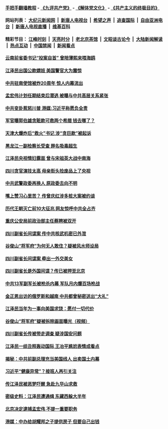 #### [手把手翻墙教程](https://github.com/gfw-breaker/guides/wiki) -  [《九评共产党》](https://github.com/gfw-breaker/9ping.md?t=05100029) - [《解体党文化》](https://github.com/gfw-breaker/jtdwh.md?t=05100029) - [《共产主义的终极目的》](https://github.com/gfw-breaker/gczydzjmd.md?t=05100029)

#### 网站列表： [大纪元新闻网](http://134.209.56.161:10080/) &nbsp;|&nbsp; [新唐人电视台](http://134.209.56.161:8000/) &nbsp;|&nbsp; [希望之声](http://134.209.56.161:8200/) &nbsp;|&nbsp; [追查国际](http://134.209.56.161:10010/) &nbsp;|&nbsp; [自由亚洲电台](http://134.209.56.161:9800/) &nbsp;|&nbsp; [新唐人电视直播](http://134.209.56.161/) &nbsp;|&nbsp; [维基百科](http://134.209.56.161:8100/)  

#### 精彩节目： [江峰时刻](http://134.209.56.161/today-in-history/) &nbsp;|&nbsp; [天亮时分](http://134.209.56.161/tianliang/) &nbsp;|&nbsp; [老北京茶馆](http://134.209.56.161/teahouse/) &nbsp;|&nbsp; [文昭谈古论今](http://134.209.56.161/wenzhao/) &nbsp;|&nbsp; [大陆新闻解读](http://134.209.56.161/ntdtv-comedy/) &nbsp;|&nbsp; [热点互动](http://134.209.56.161/ntdtv-rdhd/) &nbsp;|&nbsp; [中国禁闻](http://134.209.56.161/ntdtv-news/) &nbsp;|&nbsp; [新闻看点](http://134.209.56.161/news-insight/) 

#### [云南前省委书记“投案自首” 曾陪薄熙来喂海鸥](../pages/prog1138/a102574838.md?t=05100029) 

#### [江泽民出国公款嫖妓 美国警官大为震惊](../pages/prog1138/a102574326.md?t=05100029) 

#### [中共驻南使馆被炸20周年 惊人内幕流出](../pages/prog1138/a102573460.md?t=05100029) 

#### [孟宏伟计划任期结束后潜逃 被曝与中共高层关系紧张](../pages/prog1138/a102572918.md?t=05100029) 

#### [中共变卦惹怒川普 港媒:习近平称愿负全责](../pages/prog1138/a102572062.md?t=05100029) 

#### [军官曝郭伯雄贪赃款可救两个希腊 钱去哪了？](../pages/prog1138/a102571857.md?t=05100029) 

#### [天津大爆炸后“救火”书记 涉“贪巨款”被起诉](../pages/prog1138/a102571702.md?t=05100029) 

#### [黑龙江一副检察长受查 罪名吸毒超生](../pages/prog1138/a102571423.md?t=05100029) 

#### [江泽民央视情妇露面 曾与宋祖英大战中南海](../pages/prog1138/a102571327.md?t=05100029) 

#### [四川贪官演技太高 母亲街头捡废品上了央视](../pages/prog1138/a102570883.md?t=05100029) 

#### [中共武警政委再换人 原政委去向不明](../pages/prog1138/a102570105.md?t=05100029) 

#### [嘴上赞习心里苦？ 传曾庆红涉多桩大案被约谈](../pages/prog1138/a102568470.md?t=05100029) 

#### [历代王朝灭亡前10大征兆 网友惊呼中共全占齐](../pages/prog1138/a102567915.md?t=05100029) 

#### [重庆公安局前政治部主任蔡聘被双开](../pages/prog1138/a102568053.md?t=05100029) 

#### [四川副省长间谍案 传中共核武机密已外泄](../pages/prog1138/a102567844.md?t=05100029) 

#### [谷俊山“将军府”为何无人敢住？疑被风水师设局](../pages/prog1138/a102567584.md?t=05100029) 

#### [四川副省长间谍案 牵出一外交美女](../pages/prog1138/a102566969.md?t=05100029) 

#### [四川副省长是外国间谍？传已被押至北京](../pages/prog1138/a102566280.md?t=05100029) 

#### [中共13军副军长被枪杀内幕 军队月内爆百场枪战](../pages/prog1138/a102565043.md?t=05100029) 

#### [金正恩出访的俄罗斯和越南 中共都曾秘密送出“大礼”](../pages/prog1138/a102565896.md?t=05100029) 

#### [江泽民当年为一事向美国求饶：愿付一切代价](../pages/prog1138/a102565877.md?t=05100029) 

#### [谷俊山“将军府”疑被拆除画面曝光（视频）](../pages/prog1138/a102565638.md?t=05100029) 

#### [四川副省长传被带走调查 疑涉国安问题](../pages/prog1138/a102564931.md?t=05100029) 

#### [江泽民一组丑照轰动国际 王冶平尴尬表情成看点](../pages/prog1138/a102563930.md?t=05100029) 

#### [揭秘：中共前副总理充当美国线人 出卖国土内幕](../pages/prog1138/a102564161.md?t=05100029) 

#### [习近平“健康异常”？接班人再引关注](../pages/prog1138/a102564055.md?t=05100029) 

#### [传江泽民被恶梦吓醒 急赴九华山求救](../pages/prog1138/a102564061.md?t=05100029) 

#### [密级史料：江泽民遭通缉 东藏西躲大半年](../pages/prog1138/a102563927.md?t=05100029) 

#### [北京决定逮捕孟宏伟 不提一重要职务](../pages/prog1138/a102563438.md?t=05100029) 

#### [港媒：中办给胡耀邦之子提供房子 但要自己出钱](../pages/prog1138/a102563300.md?t=05100029) 

